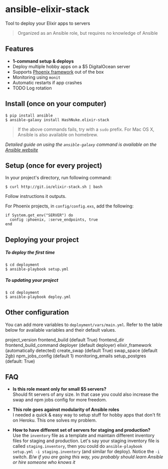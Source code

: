 # ansible-elixir-stack

Tool to deploy your Elixir apps to servers

> Organized as an Ansible role, but requires no knowledge of Ansible

## Features

* **1-command setup & deploys**
* Deploy multiple hobby apps on a $5 DigitalOcean server
* Supports [Phoenix framework](http://phoenixframework.org) out of the box
* Monitoring using `monit`
* Automatic restarts if app crashes
* TODO Log rotation

## Install (once on your computer)

```shell
$ pip install ansible
$ ansible-galaxy install HashNuke.elixir-stack
```

> If the above commands fails, try with a `sudo` prefix.
> For Mac OS X, Ansible is also available on homebrew.

*Detailed guide on using the `ansible-galaxy` command is available on the [Ansible website](http://docs.ansible.com/galaxy.html#installing-roles)*

## Setup (once for every project)

In your project's directory, run following command:

```shell
$ curl http://git.io/elixir-stack.sh | bash
```

Follow instructions it outputs.

For Phoenix projects, in `config/config.exs`, add the following:

```
if System.get_env("SERVER") do
  config :phoenix, :serve_endpoints, true
end
```

## Deploying your project

##### To deploy the first time

```sh-session
$ cd deployment
$ ansible-playbook setup.yml
```

##### To updating your project

```shell
$ cd deployment
$ ansible-playbook deploy.yml
```

## Other configuration

You can add more variables to `deployment/vars/main.yml`. Refer to the table below for available variables and their default values.


project_version
frontend_build (default True)
frontend_dir
frontend_build_command
deployer (default deployer)
elixir_framework (automatically detected)
create_swap (default True)
swap_space (default 2gb)
npm_jobs_config (default 1)
monitoring_emails
setup_postgres (default: True)

## FAQ

* **Is this role meant only for small $5 servers?**  
Should fit servers of any size. In that case you could also increase the swap and npm jobs config for more freedom.

* **This role goes against modularity of Ansible roles**  
I needed a quick & easy way to setup stuff for hobby apps that don't fit on Heroku. This one solves my problem.

* **How to have different set of servers for staging and production?**  
Use the `inventory` file as a template and maintain different inventory files for staging and production. Let's say your staging inventory file is called `staging.inventory`, then you could do `ansible-playbook setup.yml -i staging.inventory` (and similar for deploy). Notice the `-i` switch. *B/w if you are going this way, you probably should learn Ansible or hire someone who knows it*

